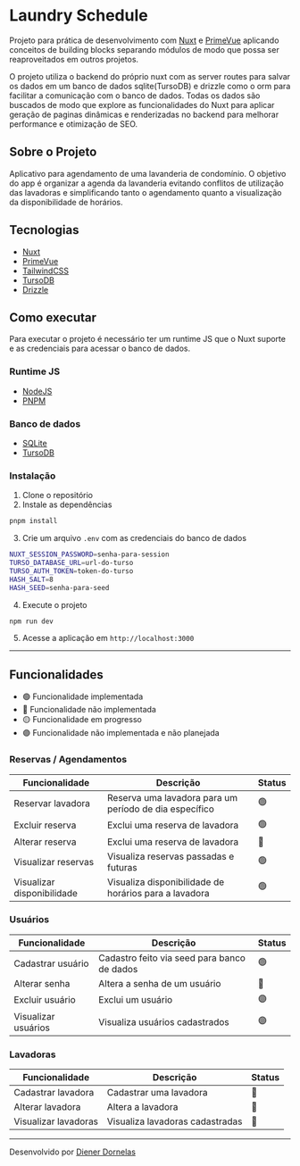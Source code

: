 # Laundry Schedule

Projeto para prática de desenvolvimento com [Nuxt](https://nuxt.com/) e [PrimeVue](https://primevue.org) aplicando conceitos de building blocks separando módulos de modo que possa ser reaproveitados em outros projetos.

O projeto utiliza o backend do próprio nuxt com as server routes para salvar os dados em um banco de dados sqlite(TursoDB)  e drizzle como o orm para facilitar a comunicação com o banco de dados. Todas os dados são buscados de modo que explore as funcionalidades do Nuxt para aplicar geração de paginas dinâmicas e renderizadas no backend para melhorar performance e otimização de SEO.

## Sobre o Projeto

Aplicativo para agendamento de uma lavanderia de condomínio. O objetivo do app é organizar a agenda da lavanderia evitando conflitos de utilização das lavadoras e simplificando tanto o agendamento quanto a visualização da disponibilidade de horários.

## Tecnologias

- [Nuxt](https://nuxt.com/)
- [PrimeVue](https://primevue.org)
- [TailwindCSS](https://tailwindcss.com)
- [TursoDB](https://turso.tech)
- [Drizzle](https://drizzle.org)

## Como executar

Para executar o projeto é necessário ter um runtime JS que o Nuxt suporte e as credenciais para acessar o banco de dados.

### Runtime JS

- [NodeJS](https://nodejs.org/en/)
- [PNPM](https://pnpm.io/)

### Banco de dados

- [SQLite](https://www.sqlite.org/index.html)
- [TursoDB](https://turso.tech)

### Instalação

1. Clone o repositório
2. Instale as dependências

```bash
pnpm install
```

3. Crie um arquivo `.env` com as credenciais do banco de dados

```bash
NUXT_SESSION_PASSWORD=senha-para-session
TURSO_DATABASE_URL=url-do-turso
TURSO_AUTH_TOKEN=token-do-turso
HASH_SALT=8
HASH_SEED=senha-para-seed
```

4. Execute o projeto

```bash
npm run dev
```

5. Acesse a aplicação em `http://localhost:3000`

---

## Funcionalidades

- 🟢 Funcionalidade implementada
- 🔴 Funcionalidade não implementada
- 🟡 Funcionalidade em progresso
- 🟣 Funcionalidade não implementada e não planejada

### Reservas / Agendamentos

| Funcionalidade | Descrição | Status |
| --- | --- | --- |
| Reservar lavadora | Reserva uma lavadora para um período de dia específico | 🟢 |
| Excluir reserva | Exclui uma reserva de lavadora | 🟢 |
| Alterar reserva | Exclui uma reserva de lavadora | 🔴 |
| Visualizar reservas | Visualiza reservas passadas e futuras | 🟢 |
| Visualizar disponibilidade | Visualiza disponibilidade de horários para a lavadora | 🟢 |

### Usuários

| Funcionalidade | Descrição | Status |
| --- | --- | --- |
| Cadastrar usuário | Cadastro feito via seed para banco de dados | 🟢 |
| Alterar senha | Altera a senha de um usuário | 🔴 |
| Excluir usuário | Exclui um usuário | 🟣 |
| Visualizar usuários | Visualiza usuários cadastrados |🟣 |

### Lavadoras

| Funcionalidade | Descrição | Status |
| --- | --- | --- |
| Cadastrar lavadora | Cadastrar uma lavadora | 🔴 |
| Alterar lavadora | Altera a lavadora | 🔴 |
| Visualizar lavadoras | Visualiza lavadoras cadastradas | 🔴 |

---
Desenvolvido por [Diener Dornelas](https://github.com/dienerld)
